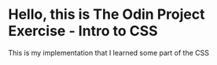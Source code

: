 # Hello, this is The Odin Project Exercise - Intro to CSS

This is my implementation that I learned some part of the CSS
